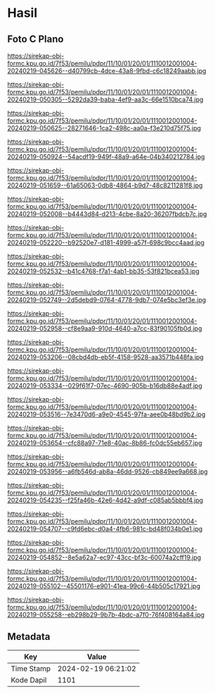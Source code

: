 # Hasil

## Foto C Plano

https://sirekap-obj-formc.kpu.go.id/7f53/pemilu/pdpr/11/10/01/20/01/1110012001004-20240219-045626--d40799cb-4dce-43a8-9fbd-c6c18249aabb.jpg

https://sirekap-obj-formc.kpu.go.id/7f53/pemilu/pdpr/11/10/01/20/01/1110012001004-20240219-050305--5292da39-baba-4ef9-aa3c-66e1510bca74.jpg

https://sirekap-obj-formc.kpu.go.id/7f53/pemilu/pdpr/11/10/01/20/01/1110012001004-20240219-050625--28271646-1ca2-498c-aa0a-f3e210d75f75.jpg

https://sirekap-obj-formc.kpu.go.id/7f53/pemilu/pdpr/11/10/01/20/01/1110012001004-20240219-050924--54acdf19-949f-48a9-a64e-04b340212784.jpg

https://sirekap-obj-formc.kpu.go.id/7f53/pemilu/pdpr/11/10/01/20/01/1110012001004-20240219-051659--61a65063-0db8-4864-b9d7-48c8211281f8.jpg

https://sirekap-obj-formc.kpu.go.id/7f53/pemilu/pdpr/11/10/01/20/01/1110012001004-20240219-052008--b4443d84-d213-4cbe-8a20-36207fbdcb7c.jpg

https://sirekap-obj-formc.kpu.go.id/7f53/pemilu/pdpr/11/10/01/20/01/1110012001004-20240219-052220--b92520e7-d181-4999-a57f-698c9bcc4aad.jpg

https://sirekap-obj-formc.kpu.go.id/7f53/pemilu/pdpr/11/10/01/20/01/1110012001004-20240219-052532--b41c4768-f7a1-4ab1-bb35-53f821bcea53.jpg

https://sirekap-obj-formc.kpu.go.id/7f53/pemilu/pdpr/11/10/01/20/01/1110012001004-20240219-052749--2d5debd9-0764-4778-9db7-074e5bc3ef3e.jpg

https://sirekap-obj-formc.kpu.go.id/7f53/pemilu/pdpr/11/10/01/20/01/1110012001004-20240219-052958--cf8e9aa9-910d-4640-a7cc-83f90105fb0d.jpg

https://sirekap-obj-formc.kpu.go.id/7f53/pemilu/pdpr/11/10/01/20/01/1110012001004-20240219-053206--08cbd4db-eb5f-4158-9528-aa3571b448fa.jpg

https://sirekap-obj-formc.kpu.go.id/7f53/pemilu/pdpr/11/10/01/20/01/1110012001004-20240219-053334--029f61f7-07ec-4690-905b-b16db88e4adf.jpg

https://sirekap-obj-formc.kpu.go.id/7f53/pemilu/pdpr/11/10/01/20/01/1110012001004-20240219-053516--7e3470d6-a9e0-4545-97fa-aee0b48bd9b2.jpg

https://sirekap-obj-formc.kpu.go.id/7f53/pemilu/pdpr/11/10/01/20/01/1110012001004-20240219-053654--cfc88a97-71e8-40ac-8b86-fc0dc55eb657.jpg

https://sirekap-obj-formc.kpu.go.id/7f53/pemilu/pdpr/11/10/01/20/01/1110012001004-20240219-053956--a6fb546d-ab8a-46dd-9526-cb849ee9a668.jpg

https://sirekap-obj-formc.kpu.go.id/7f53/pemilu/pdpr/11/10/01/20/01/1110012001004-20240219-054235--f25fa46b-42e6-4d42-a9df-c085ab5bbbf4.jpg

https://sirekap-obj-formc.kpu.go.id/7f53/pemilu/pdpr/11/10/01/20/01/1110012001004-20240219-054707--c9fd6ebc-d0a4-4fb6-981c-bd48f034b0e1.jpg

https://sirekap-obj-formc.kpu.go.id/7f53/pemilu/pdpr/11/10/01/20/01/1110012001004-20240219-054852--8e5a62a7-ec97-43cc-bf3c-60074a2cff19.jpg

https://sirekap-obj-formc.kpu.go.id/7f53/pemilu/pdpr/11/10/01/20/01/1110012001004-20240219-055102--45501176-e901-41ea-99c6-44b505c17921.jpg

https://sirekap-obj-formc.kpu.go.id/7f53/pemilu/pdpr/11/10/01/20/01/1110012001004-20240219-055258--eb298b29-9b7b-4bdc-a7f0-76f408164a84.jpg


## Metadata

| Key        | Value               |
| ---------- | ------------------- |
| Time Stamp | 2024-02-19 06:21:02 |
| Kode Dapil | 1101                |



